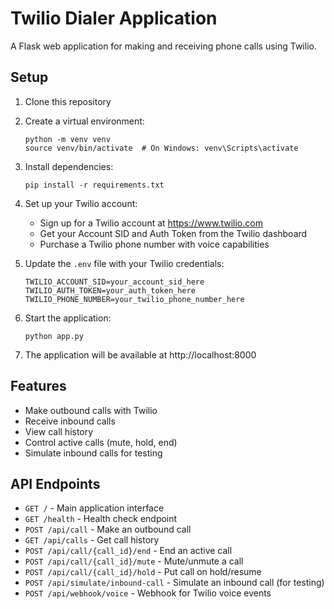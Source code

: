 
# Twilio Dialer Application

A Flask web application for making and receiving phone calls using Twilio.

## Setup

1. Clone this repository
2. Create a virtual environment:
   ```
   python -m venv venv
   source venv/bin/activate  # On Windows: venv\Scripts\activate
   ```
3. Install dependencies:
   ```
   pip install -r requirements.txt
   ```
4. Set up your Twilio account:
   - Sign up for a Twilio account at https://www.twilio.com
   - Get your Account SID and Auth Token from the Twilio dashboard
   - Purchase a Twilio phone number with voice capabilities

5. Update the `.env` file with your Twilio credentials:
   ```
   TWILIO_ACCOUNT_SID=your_account_sid_here
   TWILIO_AUTH_TOKEN=your_auth_token_here
   TWILIO_PHONE_NUMBER=your_twilio_phone_number_here
   ```

6. Start the application:
   ```
   python app.py
   ```

7. The application will be available at http://localhost:8000

## Features

- Make outbound calls with Twilio
- Receive inbound calls
- View call history
- Control active calls (mute, hold, end)
- Simulate inbound calls for testing

## API Endpoints

- `GET /` - Main application interface
- `GET /health` - Health check endpoint
- `POST /api/call` - Make an outbound call
- `GET /api/calls` - Get call history
- `POST /api/call/{call_id}/end` - End an active call
- `POST /api/call/{call_id}/mute` - Mute/unmute a call
- `POST /api/call/{call_id}/hold` - Put call on hold/resume
- `POST /api/simulate/inbound-call` - Simulate an inbound call (for testing)
- `POST /api/webhook/voice` - Webhook for Twilio voice events
